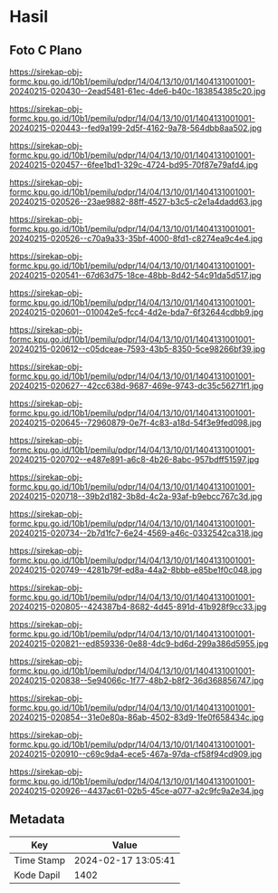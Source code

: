 # Hasil

## Foto C Plano

https://sirekap-obj-formc.kpu.go.id/10b1/pemilu/pdpr/14/04/13/10/01/1404131001001-20240215-020430--2ead5481-61ec-4de6-b40c-183854385c20.jpg

https://sirekap-obj-formc.kpu.go.id/10b1/pemilu/pdpr/14/04/13/10/01/1404131001001-20240215-020443--fed9a199-2d5f-4162-9a78-564dbb8aa502.jpg

https://sirekap-obj-formc.kpu.go.id/10b1/pemilu/pdpr/14/04/13/10/01/1404131001001-20240215-020457--6fee1bd1-329c-4724-bd95-70f87e79afd4.jpg

https://sirekap-obj-formc.kpu.go.id/10b1/pemilu/pdpr/14/04/13/10/01/1404131001001-20240215-020526--23ae9882-88ff-4527-b3c5-c2e1a4dadd63.jpg

https://sirekap-obj-formc.kpu.go.id/10b1/pemilu/pdpr/14/04/13/10/01/1404131001001-20240215-020526--c70a9a33-35bf-4000-8fd1-c8274ea9c4e4.jpg

https://sirekap-obj-formc.kpu.go.id/10b1/pemilu/pdpr/14/04/13/10/01/1404131001001-20240215-020541--67d63d75-18ce-48bb-8d42-54c91da5d517.jpg

https://sirekap-obj-formc.kpu.go.id/10b1/pemilu/pdpr/14/04/13/10/01/1404131001001-20240215-020601--010042e5-fcc4-4d2e-bda7-6f32644cdbb9.jpg

https://sirekap-obj-formc.kpu.go.id/10b1/pemilu/pdpr/14/04/13/10/01/1404131001001-20240215-020612--c05dceae-7593-43b5-8350-5ce98266bf39.jpg

https://sirekap-obj-formc.kpu.go.id/10b1/pemilu/pdpr/14/04/13/10/01/1404131001001-20240215-020627--42cc638d-9687-469e-9743-dc35c56271f1.jpg

https://sirekap-obj-formc.kpu.go.id/10b1/pemilu/pdpr/14/04/13/10/01/1404131001001-20240215-020645--72960879-0e7f-4c83-a18d-54f3e9fed098.jpg

https://sirekap-obj-formc.kpu.go.id/10b1/pemilu/pdpr/14/04/13/10/01/1404131001001-20240215-020702--e487e891-a6c8-4b26-8abc-957bdff51597.jpg

https://sirekap-obj-formc.kpu.go.id/10b1/pemilu/pdpr/14/04/13/10/01/1404131001001-20240215-020718--39b2d182-3b8d-4c2a-93af-b9ebcc767c3d.jpg

https://sirekap-obj-formc.kpu.go.id/10b1/pemilu/pdpr/14/04/13/10/01/1404131001001-20240215-020734--2b7d1fc7-6e24-4569-a46c-0332542ca318.jpg

https://sirekap-obj-formc.kpu.go.id/10b1/pemilu/pdpr/14/04/13/10/01/1404131001001-20240215-020749--4281b79f-ed8a-44a2-8bbb-e85be1f0c048.jpg

https://sirekap-obj-formc.kpu.go.id/10b1/pemilu/pdpr/14/04/13/10/01/1404131001001-20240215-020805--424387b4-8682-4d45-891d-41b928f9cc33.jpg

https://sirekap-obj-formc.kpu.go.id/10b1/pemilu/pdpr/14/04/13/10/01/1404131001001-20240215-020821--ed859336-0e88-4dc9-bd6d-299a386d5955.jpg

https://sirekap-obj-formc.kpu.go.id/10b1/pemilu/pdpr/14/04/13/10/01/1404131001001-20240215-020838--5e94066c-1f77-48b2-b8f2-36d368856747.jpg

https://sirekap-obj-formc.kpu.go.id/10b1/pemilu/pdpr/14/04/13/10/01/1404131001001-20240215-020854--31e0e80a-86ab-4502-83d9-1fe0f658434c.jpg

https://sirekap-obj-formc.kpu.go.id/10b1/pemilu/pdpr/14/04/13/10/01/1404131001001-20240215-020910--c69c9da4-ece5-467a-97da-cf58f94cd909.jpg

https://sirekap-obj-formc.kpu.go.id/10b1/pemilu/pdpr/14/04/13/10/01/1404131001001-20240215-020926--4437ac61-02b5-45ce-a077-a2c9fc9a2e34.jpg


## Metadata

| Key        | Value               |
| ---------- | ------------------- |
| Time Stamp | 2024-02-17 13:05:41 |
| Kode Dapil | 1402                |



